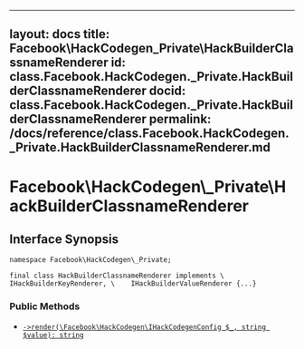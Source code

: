 
***

layout: docs
title: Facebook\\HackCodegen\_Private\\HackBuilderClassnameRenderer
id: class.Facebook.HackCodegen._Private.HackBuilderClassnameRenderer
docid: class.Facebook.HackCodegen._Private.HackBuilderClassnameRenderer
permalink: /docs/reference/class.Facebook.HackCodegen._Private.HackBuilderClassnameRenderer.md
---







# Facebook\\HackCodegen\\_Private\\HackBuilderClassnameRenderer




## Interface Synopsis




``` Hack
namespace Facebook\HackCodegen\_Private;

final class HackBuilderClassnameRenderer implements \    IHackBuilderKeyRenderer, \    IHackBuilderValueRenderer {...}
```




### Public Methods




* [` ->render(\Facebook\HackCodegen\IHackCodegenConfig $_, string $value): string `](<class.Facebook.HackCodegen._Private.HackBuilderClassnameRenderer.render.md>)